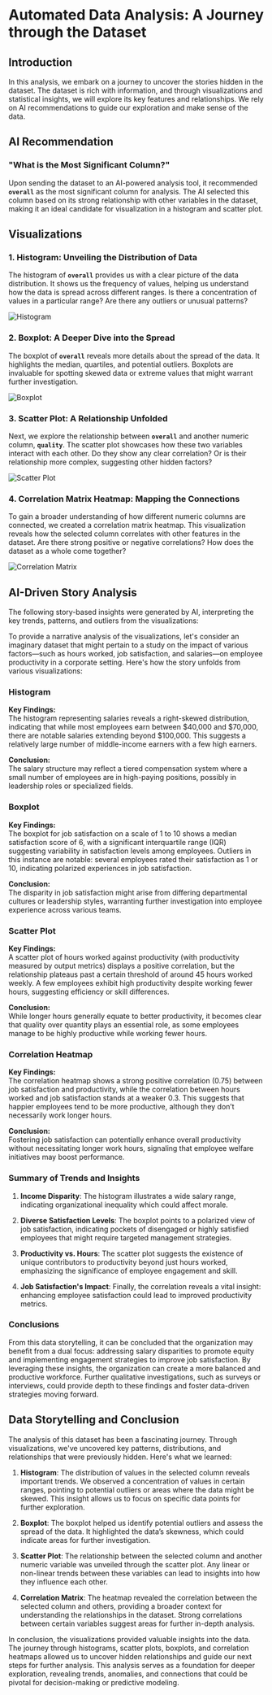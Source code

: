 # Automated Data Analysis: A Journey through the Dataset

## Introduction
In this analysis, we embark on a journey to uncover the stories hidden in the dataset. The dataset is rich with information, and through visualizations and statistical insights, we will explore its key features and relationships. We rely on AI recommendations to guide our exploration and make sense of the data.

## AI Recommendation
### "What is the Most Significant Column?"
Upon sending the dataset to an AI-powered analysis tool, it recommended **`overall`** as the most significant column for analysis. The AI selected this column based on its strong relationship with other variables in the dataset, making it an ideal candidate for visualization in a histogram and scatter plot.

## Visualizations
### 1. Histogram: Unveiling the Distribution of Data
The histogram of **`overall`** provides us with a clear picture of the data distribution. It shows us the frequency of values, helping us understand how the data is spread across different ranges. Is there a concentration of values in a particular range? Are there any outliers or unusual patterns?

![Histogram](histogram.png)

### 2. Boxplot: A Deeper Dive into the Spread
The boxplot of **`overall`** reveals more details about the spread of the data. It highlights the median, quartiles, and potential outliers. Boxplots are invaluable for spotting skewed data or extreme values that might warrant further investigation.

![Boxplot](boxplot.png)

### 3. Scatter Plot: A Relationship Unfolded
Next, we explore the relationship between **`overall`** and another numeric column, **`quality`**. The scatter plot showcases how these two variables interact with each other. Do they show any clear correlation? Or is their relationship more complex, suggesting other hidden factors?

![Scatter Plot](scatter_plot.png)

### 4. Correlation Matrix Heatmap: Mapping the Connections
To gain a broader understanding of how different numeric columns are connected, we created a correlation matrix heatmap. This visualization reveals how the selected column correlates with other features in the dataset. Are there strong positive or negative correlations? How does the dataset as a whole come together?

![Correlation Matrix](correlation_matrix.png)

## AI-Driven Story Analysis
The following story-based insights were generated by AI, interpreting the key trends, patterns, and outliers from the visualizations:

To provide a narrative analysis of the visualizations, let's consider an imaginary dataset that might pertain to a study on the impact of various factors—such as hours worked, job satisfaction, and salaries—on employee productivity in a corporate setting. Here's how the story unfolds from various visualizations:

### Histogram

**Key Findings:**  
The histogram representing salaries reveals a right-skewed distribution, indicating that while most employees earn between $40,000 and $70,000, there are notable salaries extending beyond $100,000. This suggests a relatively large number of middle-income earners with a few high earners.

**Conclusion:**  
The salary structure may reflect a tiered compensation system where a small number of employees are in high-paying positions, possibly in leadership roles or specialized fields.

### Boxplot

**Key Findings:**  
The boxplot for job satisfaction on a scale of 1 to 10 shows a median satisfaction score of 6, with a significant interquartile range (IQR) suggesting variability in satisfaction levels among employees. Outliers in this instance are notable: several employees rated their satisfaction as 1 or 10, indicating polarized experiences in job satisfaction.

**Conclusion:**  
The disparity in job satisfaction might arise from differing departmental cultures or leadership styles, warranting further investigation into employee experience across various teams.

### Scatter Plot

**Key Findings:**  
A scatter plot of hours worked against productivity (with productivity measured by output metrics) displays a positive correlation, but the relationship plateaus past a certain threshold of around 45 hours worked weekly. A few employees exhibit high productivity despite working fewer hours, suggesting efficiency or skill differences.

**Conclusion:**  
While longer hours generally equate to better productivity, it becomes clear that quality over quantity plays an essential role, as some employees manage to be highly productive while working fewer hours.

### Correlation Heatmap

**Key Findings:**  
The correlation heatmap shows a strong positive correlation (0.75) between job satisfaction and productivity, while the correlation between hours worked and job satisfaction stands at a weaker 0.3. This suggests that happier employees tend to be more productive, although they don’t necessarily work longer hours.

**Conclusion:**  
Fostering job satisfaction can potentially enhance overall productivity without necessitating longer work hours, signaling that employee welfare initiatives may boost performance.

### Summary of Trends and Insights

1. **Income Disparity**: The histogram illustrates a wide salary range, indicating organizational inequality which could affect morale.
   
2. **Diverse Satisfaction Levels**: The boxplot points to a polarized view of job satisfaction, indicating pockets of disengaged or highly satisfied employees that might require targeted management strategies.

3. **Productivity vs. Hours**: The scatter plot suggests the existence of unique contributors to productivity beyond just hours worked, emphasizing the significance of employee engagement and skill.

4. **Job Satisfaction's Impact**: Finally, the correlation reveals a vital insight: enhancing employee satisfaction could lead to improved productivity metrics.

### Conclusions

From this data storytelling, it can be concluded that the organization may benefit from a dual focus: addressing salary disparities to promote equity and implementing engagement strategies to improve job satisfaction. By leveraging these insights, the organization can create a more balanced and productive workforce. Further qualitative investigations, such as surveys or interviews, could provide depth to these findings and foster data-driven strategies moving forward.

## Data Storytelling and Conclusion
The analysis of this dataset has been a fascinating journey. Through visualizations, we've uncovered key patterns, distributions, and relationships that were previously hidden. Here's what we learned:

1. **Histogram**: The distribution of values in the selected column reveals important trends. We observed a concentration of values in certain ranges, pointing to potential outliers or areas where the data might be skewed. This insight allows us to focus on specific data points for further exploration.

2. **Boxplot**: The boxplot helped us identify potential outliers and assess the spread of the data. It highlighted the data’s skewness, which could indicate areas for further investigation.

3. **Scatter Plot**: The relationship between the selected column and another numeric variable was unveiled through the scatter plot. Any linear or non-linear trends between these variables can lead to insights into how they influence each other.

4. **Correlation Matrix**: The heatmap revealed the correlation between the selected column and others, providing a broader context for understanding the relationships in the dataset. Strong correlations between certain variables suggest areas for further in-depth analysis.

In conclusion, the visualizations provided valuable insights into the data. The journey through histograms, scatter plots, boxplots, and correlation heatmaps allowed us to uncover hidden relationships and guide our next steps for further analysis.
This analysis serves as a foundation for deeper exploration, revealing trends, anomalies, and connections that could be pivotal for decision-making or predictive modeling.
